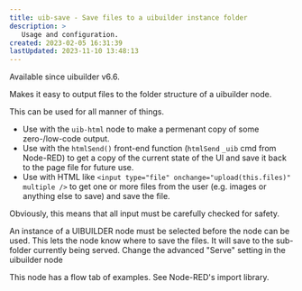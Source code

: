 ```yaml
---
title: uib-save - Save files to a uibuilder instance folder
description: >
   Usage and configuration.
created: 2023-02-05 16:31:39
lastUpdated: 2023-11-10 13:48:13
---
```


Available since uibuilder v6.6.

Makes it easy to output files to the folder structure of a uibuilder node.

This can be used for all manner of things.

* Use with the `uib-html` node to make a permenant copy of some zero-/low-code output.
* Use with the `htmlSend()` front-end function (`htmlSend` `_uib` cmd from Node-RED) to get a copy of the current state of the UI and save it back to the page file for future use.
* Use with HTML like `<input type="file" onchange="upload(this.files)" multiple />` to get one or more files from the user (e.g. images or anything else to save) and save the file.

Obviously, this means that all input must be carefully checked for safety.

An instance of a UIBUILDER node must be selected before the node can be used. This lets the node know where to save the files. It will save to the sub-folder currently being served. Change the advanced "Serve" setting in the uibuilder node

This node has a flow tab of examples. See Node-RED's import library.
